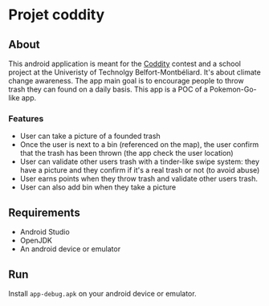 # Projet coddity
## About 
This android application is meant for the [Coddity](https://bourse.coddity.com/) contest and a school project at the Univeristy of Technolgy Belfort-Montbéliard. It's about climate change awareness. The app main goal is to encourage people to throw trash they can found on a daily basis. This app is a POC of a Pokemon-Go-like app.
### Features
- User can take a picture of a founded trash
- Once the user is next to a bin (referenced on the map), the user confirm that the trash has been thrown (the app check the user location)
- User can validate other users trash with a tinder-like swipe system: they have a picture and they confirm if it's a real trash or not (to avoid abuse)
- User earns points when they throw trash and validate other users trash.
- User can also add bin when they take a picture  

## Requirements
- Android Studio
- OpenJDK
- An android device or emulator
## Run
Install `app-debug.apk` on your android device or emulator.